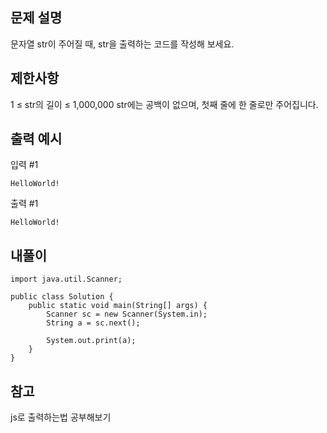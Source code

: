 ## 문제 설명
문자열 str이 주어질 때, str을 출력하는 코드를 작성해 보세요.
## 제한사항
1 ≤ str의 길이 ≤ 1,000,000
str에는 공백이 없으며, 첫째 줄에 한 줄로만 주어집니다.
## 출력 예시
입력 #1
```
HelloWorld!
```
출력 #1
```
HelloWorld!
```


## 내풀이
```
import java.util.Scanner;

public class Solution {
    public static void main(String[] args) {
        Scanner sc = new Scanner(System.in);
        String a = sc.next();
        
        System.out.print(a);
    }
}
```

## 참고
js로 출력하는법 공부해보기